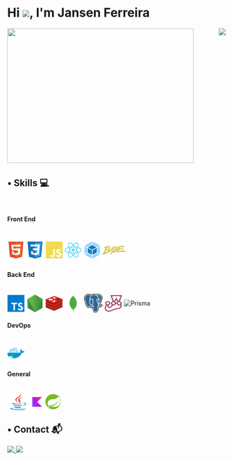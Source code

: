 <div>
  <h1 align="left">Hi <img src="https://media.tenor.com/SNL9_xhZl9oAAAAj/waving-hand-joypixels.gif" height="60px">, I'm Jansen Ferreira</h1>
  <img align="right" height="290em" src="coding.gif"/>
<div>
  <img  
       height="310"
       width="430"
       src="https://github-readme-stats.vercel.app/api/top-langs/?username=Jansenck&layout=compact&langs_count=16&theme=radical" 
  />
</div>
  
##
## • Skills 💻
<div align="left" style="display: inline_block"><br> 
  <h4>Front End</h4>
  <div align="left" style="display: inline_block"><br>
    <img 
       align="center" 
       alt="HTML" 
       height="40"
       width="40" 
       src="https://raw.githubusercontent.com/devicons/devicon/master/icons/html5/html5-original.svg">
    <img 
       align="center" 
       alt="CSS" 
       height="40"
       width="40" 
       src="https://raw.githubusercontent.com/devicons/devicon/master/icons/css3/css3-original.svg">
    <img 
       align="center" 
       alt="Js" 
       height="40"
       width="40" 
       src="https://raw.githubusercontent.com/devicons/devicon/master/icons/javascript/javascript-plain.svg">
    <img 
       align="center" 
       alt="React" 
       height="40"
       width="40" 
       src="https://raw.githubusercontent.com/devicons/devicon/master/icons/react/react-original.svg">
    <img 
       align="center" 
       alt="Webpack" 
       height="40"
       width="40" 
       src="https://github.com/devicons/devicon/blob/master/icons/webpack/webpack-original.svg">
    <img 
       align="center"
       alt="Babel" 
       height="55" 
       width="55" 
       src="https://github.com/devicons/devicon/blob/master/icons/babel/babel-original.svg">
  </div>
  <h4>Back End</h4>
  <div align="left" style="display: inline_block"><br>
    <img 
       align="center" 
       alt="Typescript" 
       height="40"
       width="40" 
       src="https://github.com/devicons/devicon/blob/master/icons/typescript/typescript-original.svg">
    <img 
       align="center" 
       alt="NodeJs" 
       height="40"
       width="40" 
       src="https://github.com/devicons/devicon/blob/master/icons/nodejs/nodejs-original.svg">
    <img 
       align="center" 
       alt="Redis" 
       height="40"
       width="40" 
       src="https://github.com/devicons/devicon/blob/master/icons/redis/redis-original.svg">
    <img 
         align="center" 
         alt="MongoDB" 
         height="40"
         width="40" 
         src="https://github.com/devicons/devicon/blob/master/icons/mongodb/mongodb-plain.svg">
    <img 
         align="center" 
         alt="PostgresSQL" 
         height="45"
         width="45" 
         src="https://github.com/devicons/devicon/blob/master/icons/postgresql/postgresql-original.svg">
    <img 
         align="center" 
         alt="Jest" 
         height="38" 
         width="40" 
         src="https://github.com/devicons/devicon/blob/master/icons/jest/jest-plain.svg"> 
    <img 
         align="center" 
         alt="Prisma" 
         height="90" 
         width="90" 
         src="https://cdn.worldvectorlogo.com/logos/prisma-2.svg">
  </div>
  <h4>DevOps</h4>
  <div align="left" style="display: inline_block"><br>
      <img 
         align="center" 
         alt="Docker" 
         height="40" 
         width="40" 
         src="https://github.com/devicons/devicon/blob/master/icons/docker/docker-plain.svg">
  </div>
  <h4>General</h4>
  <div align="left" style="display: inline_block"><br>
    <img 
         align="center" 
         alt="Java" 
         height="40" 
         width="50" 
         src="https://github.com/devicons/devicon/blob/master/icons/java/java-original.svg">
    <img 
         align="center" 
         alt="Kotlin" 
         height="30" 
         width="30" 
         src="https://github.com/devicons/devicon/blob/master/icons/kotlin/kotlin-original.svg">
    <img 
         align="center" 
         alt="Spring" 
         height="35" 
         width="35" 
         src="https://github.com/devicons/devicon/blob/master/icons/spring/spring-original.svg">
  </div>
</div>
  
  ##
  ## • Contact 📬
<div> 
  <a href="mailto:jansencaik@gmail.com">
    <img 
         src="https://img.shields.io/badge/-Gmail-%23333?style=for-the-badge&logo=gmail&logoColor=white" target="_blank">
  </a>
  <a href="https://www.linkedin.com/in/jansen-caik-b03714100/" target="_blank">
    <img src="https://img.shields.io/badge/-LinkedIn-%230077B5?style=for-the-badge&logo=linkedin&logoColor=white" target="_blank">
  </a> 
</div>

